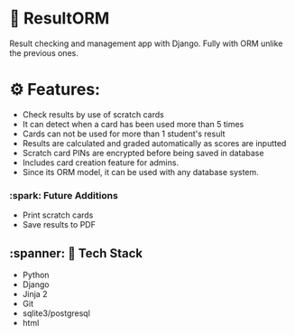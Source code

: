 # 🚀 ResultORM 
 Result checking  and management app with Django. Fully with ORM unlike the previous ones.

 # ⚙️ Features:
 - Check results by use of scratch cards
 - It can detect when a card has been used more than 5 times
 - Cards can not be used for more than 1 student's result
 - Results are calculated and graded automatically as scores are inputted
 - Scratch card PINs are encrypted before being saved in database
 - Includes card creation feature for admins.
 - Since its ORM model, it can be used with any database system.

 ### :spark: Future Additions 
 - Print scratch cards
 - Save results to PDF

 ## :spanner: :hammer:  Tech Stack
 - Python
 - Django
 - Jinja 2
 - Git
 - sqlite3/postgresql
 - html


